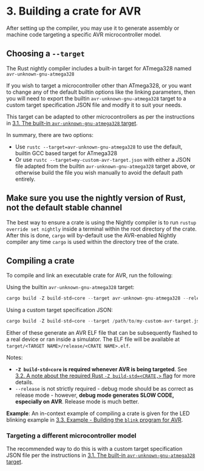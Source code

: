 # 3. Building a crate for AVR

After setting up the compiler, you may use it to generate assembly or machine code targeting a specific AVR microcontroller model.

## Choosing a `--target`

The Rust nightly compiler includes a built-in target for ATmega328 named `avr-unknown-gnu-atmega328`

If you wish to target a microcontroller other than ATmega328, or you want to change any of the
default builtin options like the linking parameters, then you will need to export the builtin
`avr-unknown-gnu-atmega328` target to a custom target specification JSON file and modify
it to suit your needs.

This target can be adapted to other microcontrollers as per the instructions in [3.1. The built-in `avr-unknown-gnu-atmega328` target](./003.1-the-avr-unknown-gnu-atmega328-target.md).

In summary, there are two options:

  * Use `rustc --target=avr-unknown-gnu-atmega328` to use the default, builtin GCC based target for ATmega328
  * Or use `rustc --target=my-custom-avr-target.json` with either a JSON file adapted from the builtin
      `avr-unknown-gnu-atmega328` target above, or otherwise build the file you wish manually to avoid the
      default path entirely.

## Make sure you use the nightly version of Rust, not the default stable channel

The best way to ensure a crate is using the Nightly compiler is to run `rustup override set nightly` inside a terminal
within the root directory of the crate. After this is done, `cargo` will by-default use the AVR-enabled Nightly compiler
any time `cargo` is used within the directory tree of the crate.

## Compiling a crate

To compile and link an executable crate for AVR, run the following:

Using the builtin `avr-unknown-gnu-atmega328` target:

```rust
cargo build -Z build-std=core --target avr-unknown-gnu-atmega328 --release
```

Using a custom target specification JSON:


```rust
cargo build -Z build-std=core --target /path/to/my-custom-avr-target.json --release
```

Either of these generate an AVR ELF file that can be subsequently flashed to a real device or ran inside a simulator.
The ELF file will be available at `target/<TARGET NAME>/release/<CRATE NAME>.elf`.

Notes:

  * **`-Z build-std=core` is required whenever AVR is being targeted**. See [3.2. A note about the required Rust `-Z build-std=<CRATE,>` flag](./003.2-note-about-rust-build-std-flag.md) for more details.
  * `--release`  is not strictly required - debug mode should be as correct as release mode - however, **debug mode generates SLOW CODE, especially on AVR**. Release mode is much better.

**Example**: An in-context example of compiling a crate is given for the LED blinking example in [3.3. Example - Building the `blink` program for AVR](./003.3-example-building-blink.md).

### Targeting a different microcontroller model

The recommended way to do this is with a custom target specification JSON file per the instructions in [3.1. The built-in `avr-unknown-gnu-atmega328` target](./003.1-the-avr-unknown-gnu-atmega328-target.md).
